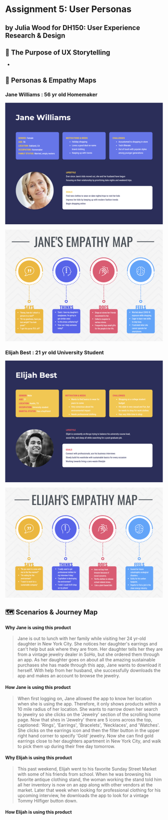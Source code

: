 # Assignment 5: User Personas

## by Julia Wood for DH150: User Experience Research & Design


## 📖 The Purpose of UX Storytelling
* 

## 👤 Personas & Empathy Maps

### Jane Williams : 56 yr old Homemaker

![alt text](https://github.com/JuliaWood1/DH150-UX-Design/blob/master/assignment05/Screen%20Shot%202020-11-07%20at%207.17.10%20PM.png "Jane User Persona")

![alt text](https://github.com/JuliaWood1/DH150-UX-Design/blob/master/assignment05/Screen%20Shot%202020-11-08%20at%209.30.13%20PM.png "Jane's Empathy Map")

### Elijah Best : 21 yr old University Student

![alt text](https://github.com/JuliaWood1/DH150-UX-Design/blob/master/assignment05/Screen%20Shot%202020-11-08%20at%2011.42.06%20AM.png "Elijah User Persona")

![alt text](https://github.com/JuliaWood1/DH150-UX-Design/blob/master/assignment05/Screen%20Shot%202020-11-08%20at%209.30.57%20PM.png "Elijah's Empathy Map")


## 🗺 Scenarios & Journey Map
#### Why Jane is using this product
> Jane is out to lunch with her family while visiting her 24 yr-old daughter in New York City. She notices her daughter's earrings and can't help but ask where they are from. Her daughter tells her they are from a vintage jewelry dealer in SoHo, but she ordered them through an app. As her daughter goes on about all the amazing sustainable purchases she has made through this app, Jane wants to download it herself. With help from her husband, she successfully downloads the app and makes an account to browse the jewelry.

#### How Jane is using this product
> When first logging on, Jane allowed the app to know her location when she is using the app. Therefore, it only shows products within a 10 mile radius of her location. She wants to narrow down her search to jewelry so she clicks on the 'Jewelry' section of the scrolling home page. Now that shes in 'Jewelry' there are 5 icons across the top, captioned: 'Rings', 'Earrings', 'Bracelets', 'Necklaces', and 'Watches'. She clicks on the earrings icon and then the filter button in the upper right hand corner to specify 'Gold' jewelry. Now she can find gold earrings close to her daughters apartment in New York City, and walk to pick them up during their free day tomorrow. 

#### Why Elijah is using this product
> This past weekend, Elijah went to his favorite Sunday Street Market with some of his friends from school. When he was browsing his favorite antique clothing stand, the woman working the stand told him all her inventory is now on an app along with other vendors at the market. Later that week when looking for professional clothing for his upcoming interview, he downloads the app to look for a vintage Tommy Hilfiger button down. 

#### How Elijah is using this product
> 

